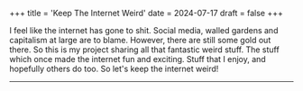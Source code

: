 +++
title = 'Keep The Internet Weird'
date = 2024-07-17
draft = false
+++

I feel like the internet has gone to shit. Social media, walled gardens and capitalism at large are to blame. However, there are still some gold out there. So this is my project sharing all that fantastic weird stuff. The stuff which once made the internet fun and exciting. Stuff that I enjoy, and hopefully others do too. So let's keep the internet weird!

***


